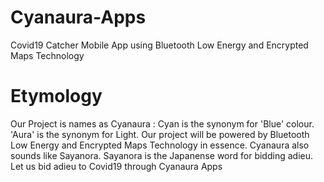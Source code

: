 # Cyanaura-Apps
Covid19 Catcher Mobile App using Bluetooth Low Energy and Encrypted Maps Technology

# Etymology
Our Project is names as Cyanaura : Cyan is the synonym for 'Blue' colour. 'Aura' is the synonym for Light. Our project will be powered by Bluetooth Low Energy and Encrypted Maps Technology in essence. Cyanaura also sounds like Sayanora. Sayanora is the Japanense word for bidding adieu. Let us bid adieu to Covid19 through Cyanaura Apps

